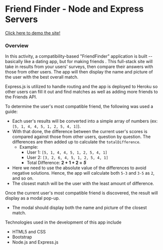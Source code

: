 # Friend Finder - Node and Express Servers

[Click here to demo the site!](https://melperez19-friendfinder.herokuapp.com/survey)

### Overview

In this activity, a compatibility-based "FriendFinder" application is built -- basically like a dating app, but for making friends . This full-stack site will take in results from your users' surveys, then compare their answers with those from other users. The app will then display the name and picture of the user with the best overall match.

Express.js is utilized to handle routing and the app is deployed to Heroku so other users can fill it out and find matches as well as adding more friends to the Friends API.

To determine the user's most compatible friend, the following was used a guide:

   * Each user's results will be converted into a simple array of numbers (ex: `[5, 1, 4, 4, 5, 1, 2, 5, 4, 1]`).
   * With that done, the difference between the current user's scores is compared against those from other users, question by question. The differences are then added up to calculate the `totalDifference`.
     * Example:
       * User 1: `[5, 1, 4, 4, 5, 1, 2, 5, 4, 1]`
       * User 2: `[3, 2, 6, 4, 5, 1, 2, 5, 4, 1]`
       * Total Difference: **2 + 1 + 2 =** **_5_**
   * Here we need to use the absolute value of the differences to avoid negative solutions. Hence, the app will calculate both `5-3` and `3-5` as `2`, and so on.
   * The closest match will be the user with the least amount of difference.

Once the current user's most compatible friend is discovered, the result will display as a modal pop-up.
   * The modal should display both the name and picture of the closest match.

Technologies used in the development of this app include
* HTML5 and CSS
* Bootstrap
* Node.js and Express.js

